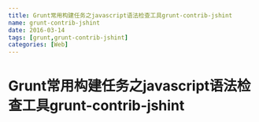 ```yaml
---
title: Grunt常用构建任务之javascript语法检查工具grunt-contrib-jshint
name: grunt-contrib-jshint
date: 2016-03-14
tags: [grunt,grunt-contrib-jshint]
categories: [Web]
---
```


# Grunt常用构建任务之javascript语法检查工具grunt-contrib-jshint